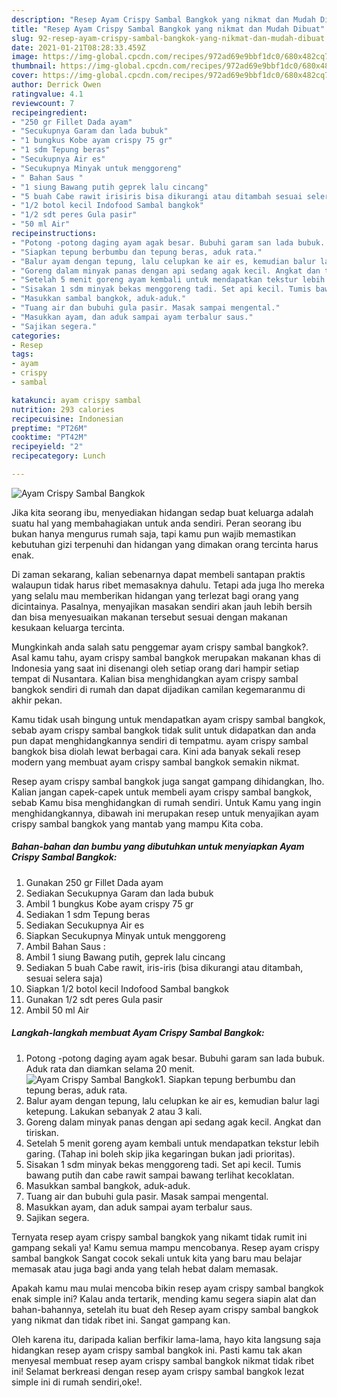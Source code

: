 ```yaml
---
description: "Resep Ayam Crispy Sambal Bangkok yang nikmat dan Mudah Dibuat"
title: "Resep Ayam Crispy Sambal Bangkok yang nikmat dan Mudah Dibuat"
slug: 92-resep-ayam-crispy-sambal-bangkok-yang-nikmat-dan-mudah-dibuat
date: 2021-01-21T08:28:33.459Z
image: https://img-global.cpcdn.com/recipes/972ad69e9bbf1dc0/680x482cq70/ayam-crispy-sambal-bangkok-foto-resep-utama.jpg
thumbnail: https://img-global.cpcdn.com/recipes/972ad69e9bbf1dc0/680x482cq70/ayam-crispy-sambal-bangkok-foto-resep-utama.jpg
cover: https://img-global.cpcdn.com/recipes/972ad69e9bbf1dc0/680x482cq70/ayam-crispy-sambal-bangkok-foto-resep-utama.jpg
author: Derrick Owen
ratingvalue: 4.1
reviewcount: 7
recipeingredient:
- "250 gr Fillet Dada ayam"
- "Secukupnya Garam dan lada bubuk"
- "1 bungkus Kobe ayam crispy 75 gr"
- "1 sdm Tepung beras"
- "Secukupnya Air es"
- "Secukupnya Minyak untuk menggoreng"
- " Bahan Saus "
- "1 siung Bawang putih geprek lalu cincang"
- "5 buah Cabe rawit irisiris bisa dikurangi atau ditambah sesuai selera saja"
- "1/2 botol kecil Indofood Sambal bangkok"
- "1/2 sdt peres Gula pasir"
- "50 ml Air"
recipeinstructions:
- "Potong -potong daging ayam agak besar. Bubuhi garam san lada bubuk. Aduk rata dan diamkan selama 20 menit."
- "Siapkan tepung berbumbu dan tepung beras, aduk rata."
- "Balur ayam dengan tepung, lalu celupkan ke air es, kemudian balur lagi ketepung. Lakukan sebanyak 2 atau 3 kali."
- "Goreng dalam minyak panas dengan api sedang agak kecil. Angkat dan tiriskan."
- "Setelah 5 menit goreng ayam kembali untuk mendapatkan tekstur lebih garing. (Tahap ini boleh skip jika kegaringan bukan jadi prioritas)."
- "Sisakan 1 sdm minyak bekas menggoreng tadi. Set api kecil. Tumis bawang putih dan cabe rawit sampai bawang terlihat kecoklatan."
- "Masukkan sambal bangkok, aduk-aduk."
- "Tuang air dan bubuhi gula pasir. Masak sampai mengental."
- "Masukkan ayam, dan aduk sampai ayam terbalur saus."
- "Sajikan segera."
categories:
- Resep
tags:
- ayam
- crispy
- sambal

katakunci: ayam crispy sambal 
nutrition: 293 calories
recipecuisine: Indonesian
preptime: "PT26M"
cooktime: "PT42M"
recipeyield: "2"
recipecategory: Lunch

---
```



![Ayam Crispy Sambal Bangkok](https://img-global.cpcdn.com/recipes/972ad69e9bbf1dc0/680x482cq70/ayam-crispy-sambal-bangkok-foto-resep-utama.jpg)

Jika kita seorang ibu, menyediakan hidangan sedap buat keluarga adalah suatu hal yang membahagiakan untuk anda sendiri. Peran seorang ibu bukan hanya mengurus rumah saja, tapi kamu pun wajib memastikan kebutuhan gizi terpenuhi dan hidangan yang dimakan orang tercinta harus enak.

Di zaman  sekarang, kalian sebenarnya dapat membeli santapan praktis walaupun tidak harus ribet memasaknya dahulu. Tetapi ada juga lho mereka yang selalu mau memberikan hidangan yang terlezat bagi orang yang dicintainya. Pasalnya, menyajikan masakan sendiri akan jauh lebih bersih dan bisa menyesuaikan makanan tersebut sesuai dengan makanan kesukaan keluarga tercinta. 



Mungkinkah anda salah satu penggemar ayam crispy sambal bangkok?. Asal kamu tahu, ayam crispy sambal bangkok merupakan makanan khas di Indonesia yang saat ini disenangi oleh setiap orang dari hampir setiap tempat di Nusantara. Kalian bisa menghidangkan ayam crispy sambal bangkok sendiri di rumah dan dapat dijadikan camilan kegemaranmu di akhir pekan.

Kamu tidak usah bingung untuk mendapatkan ayam crispy sambal bangkok, sebab ayam crispy sambal bangkok tidak sulit untuk didapatkan dan anda pun dapat menghidangkannya sendiri di tempatmu. ayam crispy sambal bangkok bisa diolah lewat berbagai cara. Kini ada banyak sekali resep modern yang membuat ayam crispy sambal bangkok semakin nikmat.

Resep ayam crispy sambal bangkok juga sangat gampang dihidangkan, lho. Kalian jangan capek-capek untuk membeli ayam crispy sambal bangkok, sebab Kamu bisa menghidangkan di rumah sendiri. Untuk Kamu yang ingin menghidangkannya, dibawah ini merupakan resep untuk menyajikan ayam crispy sambal bangkok yang mantab yang mampu Kita coba.

<!--inarticleads1-->

##### Bahan-bahan dan bumbu yang dibutuhkan untuk menyiapkan Ayam Crispy Sambal Bangkok:

1. Gunakan 250 gr Fillet Dada ayam
1. Sediakan Secukupnya Garam dan lada bubuk
1. Ambil 1 bungkus Kobe ayam crispy 75 gr
1. Sediakan 1 sdm Tepung beras
1. Sediakan Secukupnya Air es
1. Siapkan Secukupnya Minyak untuk menggoreng
1. Ambil  Bahan Saus :
1. Ambil 1 siung Bawang putih, geprek lalu cincang
1. Sediakan 5 buah Cabe rawit, iris-iris (bisa dikurangi atau ditambah, sesuai selera saja)
1. Siapkan 1/2 botol kecil Indofood Sambal bangkok
1. Gunakan 1/2 sdt peres Gula pasir
1. Ambil 50 ml Air




<!--inarticleads2-->

##### Langkah-langkah membuat Ayam Crispy Sambal Bangkok:

1. Potong -potong daging ayam agak besar. Bubuhi garam san lada bubuk. Aduk rata dan diamkan selama 20 menit.
<img src="https://img-global.cpcdn.com/steps/1d9898b978a35627/160x128cq70/ayam-crispy-sambal-bangkok-langkah-memasak-1-foto.jpg" alt="Ayam Crispy Sambal Bangkok">1. Siapkan tepung berbumbu dan tepung beras, aduk rata.
1. Balur ayam dengan tepung, lalu celupkan ke air es, kemudian balur lagi ketepung. Lakukan sebanyak 2 atau 3 kali.
1. Goreng dalam minyak panas dengan api sedang agak kecil. Angkat dan tiriskan.
1. Setelah 5 menit goreng ayam kembali untuk mendapatkan tekstur lebih garing. (Tahap ini boleh skip jika kegaringan bukan jadi prioritas).
1. Sisakan 1 sdm minyak bekas menggoreng tadi. Set api kecil. Tumis bawang putih dan cabe rawit sampai bawang terlihat kecoklatan.
1. Masukkan sambal bangkok, aduk-aduk.
1. Tuang air dan bubuhi gula pasir. Masak sampai mengental.
1. Masukkan ayam, dan aduk sampai ayam terbalur saus.
1. Sajikan segera.




Ternyata resep ayam crispy sambal bangkok yang nikamt tidak rumit ini gampang sekali ya! Kamu semua mampu mencobanya. Resep ayam crispy sambal bangkok Sangat cocok sekali untuk kita yang baru mau belajar memasak atau juga bagi anda yang telah hebat dalam memasak.

Apakah kamu mau mulai mencoba bikin resep ayam crispy sambal bangkok enak simple ini? Kalau anda tertarik, mending kamu segera siapin alat dan bahan-bahannya, setelah itu buat deh Resep ayam crispy sambal bangkok yang nikmat dan tidak ribet ini. Sangat gampang kan. 

Oleh karena itu, daripada kalian berfikir lama-lama, hayo kita langsung saja hidangkan resep ayam crispy sambal bangkok ini. Pasti kamu tak akan menyesal membuat resep ayam crispy sambal bangkok nikmat tidak ribet ini! Selamat berkreasi dengan resep ayam crispy sambal bangkok lezat simple ini di rumah sendiri,oke!.

